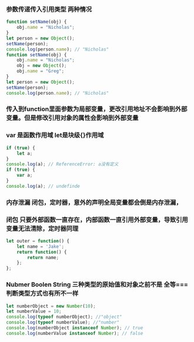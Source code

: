 ### 参数传递传入引用类型 两种情况
```js 
function setName(obj) {
    obj.name = "Nicholas";
}
let person = new Object();
setName(person);
console.log(person.name); // "Nicholas"
function setName(obj) {
    obj.name = "Nicholas";
    obj = new Object();
    obj.name = "Greg";
}
let person = new Object();
setName(person);
console.log(person.name); // "Nicholas"
```
### 传入到function里面参数为局部变量，更改引用地址不会影响到外部变量。但是修改引用对象的属性会影响到外部变量
### var 是函数作用域 let是块级{}作用域
```js
if (true) {
    let a;
}
console.log(a); // ReferenceError: a没有定义
if (true) {
    var a;
}
console.log(a); // undefinde
```
### 内存泄漏 闭包，定时器，意外的声明全局变量都会倒是内存泄漏，
### 闭包 只要外部函数一直存在，内部函数一直引用外部变量，导致引用变量无法清除，定时器同理
```js
let outer = function() {
    let name = 'Jake';
    return function() {
        return name;
    };
};
```
### Nubmer Boolen String 三种类型的原始值和对象之前不是 全等=== 判断类型方式也有所不一样
```js
let numberObject = new Number(10);
let numberValue = 10;
console.log(typeof numberObject); //"object"
console.log(typeof numberValue); //"number"
console.log(numberObject instanceof Number); // true
console.log(numberValue instanceof Number); // false
```